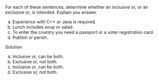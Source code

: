 For each of these sentences, determine whether an inclusive or, or an exclusive or, is intended. Explain you answer.

1. Experience with C++ or Java is required.
2. Lunch includes soup or salad.
3. To enter the country you need a passport or a voter registration card.
4. Publish or perish.

Solution

1. Inclusive or, can be both.
2. Exclusive or, not both.
3. Inclusive or, can be both.
4. Exclusive or, not both.

<style type="text/css">
    ol { list-style-type: lower-alpha; }
</style>